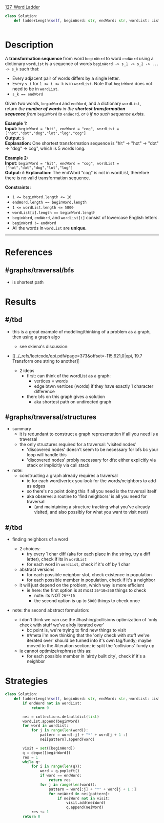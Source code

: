 [127. Word Ladder](https://leetcode.com/problems/word-ladder/)

```python
class Solution:
    def ladderLength(self, beginWord: str, endWord: str, wordList: List[str]) -> int:
        
```

# Description

A **transformation sequence** from word `beginWord` to word `endWord` using a dictionary `wordList` is a sequence of words `beginWord -> s_1 -> s_2 -> ... -> s_k` such that:

- Every adjacent pair of words differs by a single letter.
- Every `s_i` for `1 <= i <= k` is in `wordList`. Note that `beginWord` does not need to be in `wordList`.
- `s_k == endWord`

Given two words, `beginWord` and `endWord`, and a dictionary `wordList`, return _the **number of words** in the **shortest transformation sequence** from_ `beginWord` _to_ `endWord`_, or_ `0` _if no such sequence exists._

**Example 1:**  
**Input:** `beginWord = "hit", endWord = "cog", wordList = ["hot","dot","dog","lot","log","cog"]`  
**Output:** `5`  
**Explanation:** One shortest transformation sequence is "hit" -> "hot" -> "dot" -> "dog" -> cog", which is 5 words long.

**Example 2:**  
**Input:** `beginWord = "hit", endWord = "cog", wordList = ["hot","dot","dog","lot","log"]`  
**Output:** `0`
**Explanation:** The endWord "cog" is not in wordList, therefore there is no valid transformation sequence.

**Constraints:**
- `1 <= beginWord.length <= 10`
- `endWord.length == beginWord.length`
- `1 <= wordList.length <= 5000`
- `wordList[i].length == beginWord.length`
- `beginWord`, `endWord`, and `wordList[i]` consist of lowercase English letters.
- `beginWord != endWord`
- All the words in `wordList` are **unique**.

---


# References

## #graphs/traversal/bfs  
- is shortest path



# Results

## #/tbd 

- this is a great example of modeling/thinking of a problem as a graph, then using a graph algo
	- see skiena's discussion

- [[../_refs/leetcode/epi.pdf#page=373&offset=-115,621,0|epi, 19.7 Transform one string to another]]
	- 2 ideas
		- first: can think of the wordList as a graph:
			- vertices = words
			- edge btwn vertices (words) if they have exactly 1 character difference
		- then: bfs on this graph gives a solution
			- aka shortest path on undirected graph


## #graphs/traversal/structures  
- summary
	- it is redundant to construct a graph representation if all you need is a traversal
	- the only structures required for a traversal: 'visited nodes'
		- 'discovered nodes' doesn't seem to be necessary for bfs bc your loop will handle this
		- 'discovered nodes' probly necessary for dfs: either explicitly via stack or implicitly via call stack
- note:
	- constructing a graph already requires a traversal
		- ie for each word/vertex you look for the words/neighbors to add as edges
		- so there's no point doing this if all you need is the traversal itself
		- aka observe: a routine to 'find neighbors' is all you need for traversal
			- (and maintaining a structure tracking what you've already visited, and also possibly for what you want to visit next)

## #/tbd 
- finding neighbors of a word
	- 2 choices:
		- try every 1 char diff (aka for each place in the string, try a diff letter), check if its in `wordList`
		- for each word in `wordList`, check if it's off by 1 char
	- abstract versions
		- for each possible neighbor slot, check existence in population
		- for each possible member in population, check if it's a neighbor
	- it will just depend on the problem, which way is more efficient
		- ie here: the first option is at most `26*10=260` things to check
			- note: its NOT `26**10`
			- the second option is up to `5000` things to check once 

- note: the second abstract formulation:
	- i don't think we can use the #hashing/collisions optimization of 'only check with stuff we've alrdy iterated over'
		- bc point is, we're trying to find new things to visit
		- #/meta i'm now thinking that the 'only check with stuff we've iterated over' should be turned into it's own tag/fundy; maybe moved to the #iteration section; ie split the 'collisions' fundy up
	- ie cannot optimize/rephrase this as: 
		- for each possible member in 'alrdy built city', check if it's a neighbor





# Strategies

```python
class Solution:
    def ladderLength(self, beginWord: str, endWord: str, wordList: List[str]) -> int:
        if endWord not in wordList:
            return 0

        nei = collections.defaultdict(list)
        wordList.append(beginWord)
        for word in wordList:
            for j in range(len(word)):
                pattern = word[:j] + "*" + word[j + 1 :]
                nei[pattern].append(word)

        visit = set([beginWord])
        q = deque([beginWord])
        res = 1
        while q:
            for i in range(len(q)):
                word = q.popleft()
                if word == endWord:
                    return res
                for j in range(len(word)):
                    pattern = word[:j] + "*" + word[j + 1 :]
                    for neiWord in nei[pattern]:
                        if neiWord not in visit:
                            visit.add(neiWord)
                            q.append(neiWord)
            res += 1
        return 0

```